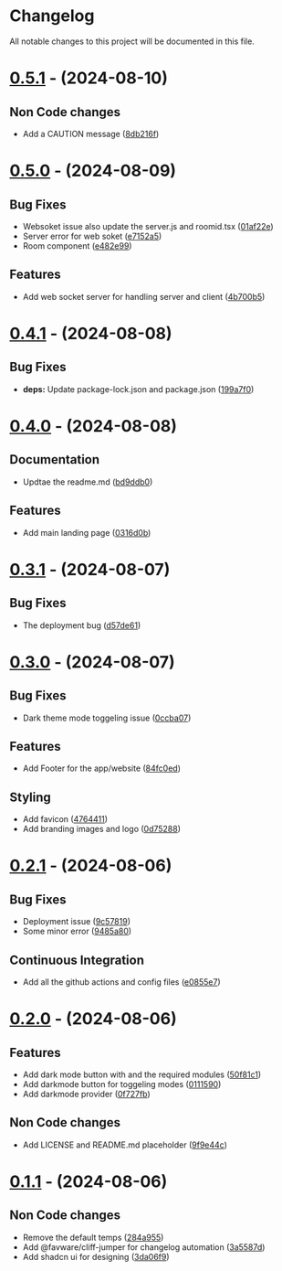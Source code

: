 # Changelog

All notable changes to this project will be documented in this file.

# [0.5.1](https://github.com/nsgpriyanshu/crecall/compare/0.5.0...0.5.1) - (2024-08-10)

## Non Code changes

- Add a CAUTION message ([8db216f](https://github.com/nsgpriyanshu/crecall/commit/8db216f443539f083b032a67f228fb71533609f6))

# [0.5.0](https://github.com/nsgpriyanshu/crecall/compare/0.4.1...0.5.0) - (2024-08-09)

## Bug Fixes

- Websoket issue also update the server.js and roomid.tsx ([01af22e](https://github.com/nsgpriyanshu/crecall/commit/01af22ea64b4ba101d97111b436a8ee1d466e8bd))
- Server error for web soket ([e7152a5](https://github.com/nsgpriyanshu/crecall/commit/e7152a57b791225da9c6f6c8e9d3df937475bbb5))
- Room component ([e482e99](https://github.com/nsgpriyanshu/crecall/commit/e482e994e9abbf3ad640960f5e5d8fb023dfc16c))

## Features

- Add web socket server for handling server and client ([4b700b5](https://github.com/nsgpriyanshu/crecall/commit/4b700b5174802dffdfae3b842ae6dc992d6c8737))

# [0.4.1](https://github.com/nsgpriyanshu/crecall/compare/0.4.0...0.4.1) - (2024-08-08)

## Bug Fixes

- **deps:** Update package-lock.json and package.json ([199a7f0](https://github.com/nsgpriyanshu/crecall/commit/199a7f0993f43fa7558e96c69270272c0642baee))

# [0.4.0](https://github.com/nsgpriyanshu/crecall/compare/0.3.1...0.4.0) - (2024-08-08)

## Documentation

- Updtae the readme.md ([bd9ddb0](https://github.com/nsgpriyanshu/crecall/commit/bd9ddb074c0dae845f26ffa151d0ec6103e97d3b))

## Features

- Add main landing page ([0316d0b](https://github.com/nsgpriyanshu/crecall/commit/0316d0b2a13200663256e72c748d29f990b01ded))

# [0.3.1](https://github.com/nsgpriyanshu/crecall/compare/0.3.0...0.3.1) - (2024-08-07)

## Bug Fixes

- The deployment bug ([d57de61](https://github.com/nsgpriyanshu/crecall/commit/d57de61ba66bf3b8585b1716b3ae8aabcb08b967))

# [0.3.0](https://github.com/nsgpriyanshu/crecall/compare/0.2.1...0.3.0) - (2024-08-07)

## Bug Fixes

- Dark theme mode toggeling issue ([0ccba07](https://github.com/nsgpriyanshu/crecall/commit/0ccba079b12cbaac010d1e2cdcb4368d79fa2acb))

## Features

- Add Footer for the app/website ([84fc0ed](https://github.com/nsgpriyanshu/crecall/commit/84fc0ed9b2ac929f262808341be233e97588453c))

## Styling

- Add favicon ([4764411](https://github.com/nsgpriyanshu/crecall/commit/47644116c621a16d4efa36d98ef5aa1ec8d8548c))
- Add branding images and logo ([0d75288](https://github.com/nsgpriyanshu/crecall/commit/0d752883a99003ec5d309155f99b41233f1e3ba4))

# [0.2.1](https://github.com/nsgpriyanshu/crecall/compare/0.2.0...0.2.1) - (2024-08-06)

## Bug Fixes

- Deployment issue ([9c57819](https://github.com/nsgpriyanshu/crecall/commit/9c578199b7da901bebff017a5d3ac429cce372e8))
- Some minor error ([9485a80](https://github.com/nsgpriyanshu/crecall/commit/9485a80c8b3a2bbcdce72ded5beae07e3a338272))

## Continuous Integration

- Add all the github actions and config files ([e0855e7](https://github.com/nsgpriyanshu/crecall/commit/e0855e7ecc985ad52613d6c2956267754947d967))

# [0.2.0](https://github.com/nsgpriyanshu/crecall/compare/0.1.1...0.2.0) - (2024-08-06)

## Features

- Add dark mode button with and the required modules ([50f81c1](https://github.com/nsgpriyanshu/crecall/commit/50f81c1f82d2d4f0fdf6e647f89d9455c615aa14))
- Add darkmode button for toggeling modes ([0111590](https://github.com/nsgpriyanshu/crecall/commit/01115903a91e14f3102f215cf02fb3992021fd16))
- Add darkmode provider ([0f727fb](https://github.com/nsgpriyanshu/crecall/commit/0f727fb76b8ef780016e7a0a1b2860243117fd08))

## Non Code changes

- Add LICENSE and README.md placeholder ([9f9e44c](https://github.com/nsgpriyanshu/crecall/commit/9f9e44c791f78cbb1202eae2454914d1f160c7c7))

# [0.1.1](https://github.com/nsgpriyanshu/crecall/tree/0.1.1) - (2024-08-06)

## Non Code changes

- Remove the default temps ([284a955](https://github.com/nsgpriyanshu/crecall/commit/284a95532f034098ede0e7c960c741cc627ce70a))
- Add @favware/cliff-jumper for changelog automation ([3a5587d](https://github.com/nsgpriyanshu/crecall/commit/3a5587d4950d82c72f3359aa9dd3881017150e4f))
- Add shadcn ui for designing ([3da06f9](https://github.com/nsgpriyanshu/crecall/commit/3da06f9e536f555bf3239587443fa40457ceb837))
